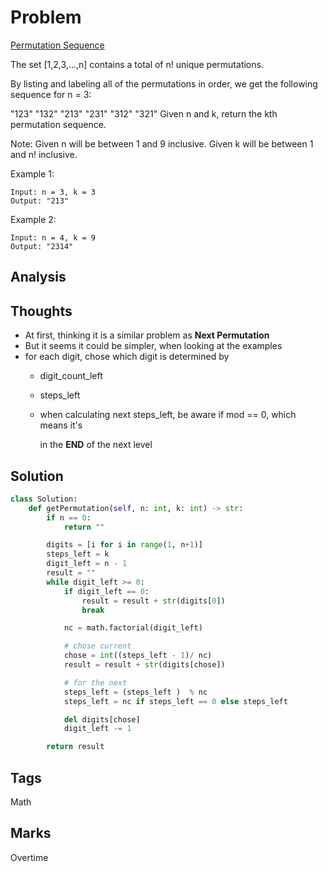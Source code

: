 # Problem

[Permutation Sequence](https://leetcode.com/problems/permutation-sequence)

The set \[1,2,3,...,n\] contains a total of n! unique permutations.

By listing and labeling all of the permutations in order, we get the following sequence for n = 3:

"123" "132" "213" "231" "312" "321" Given n and k, return the kth permutation sequence.

Note: Given n will be between 1 and 9 inclusive. Given k will be between 1 and n! inclusive.

Example 1:

```text
Input: n = 3, k = 3
Output: "213"
```

Example 2:

```text
Input: n = 4, k = 9
Output: "2314"
```

## Analysis

## Thoughts

* At first, thinking it is a similar problem as **Next Permutation**
* But it seems it could be simpler, when looking at the examples
* for each digit, chose which digit is determined by
  * digit\_count\_left
  * steps\_left 
  * when calculating next steps\_left, be aware if mod == 0, which means it's 

    in the **END** of the next level 

## Solution

```python
class Solution:
    def getPermutation(self, n: int, k: int) -> str:        
        if n == 0:
            return ""

        digits = [i for i in range(1, n+1)]
        steps_left = k
        digit_left = n - 1
        result = ""
        while digit_left >= 0:
            if digit_left == 0:
                result = result + str(digits[0])
                break

            nc = math.factorial(digit_left)

            # chose current
            chose = int((steps_left - 1)/ nc)            
            result = result + str(digits[chose])

            # for the next 
            steps_left = (steps_left )  % nc
            steps_left = nc if steps_left == 0 else steps_left

            del digits[chose]
            digit_left -= 1

        return result
```

## Tags

Math

## Marks

Overtime

